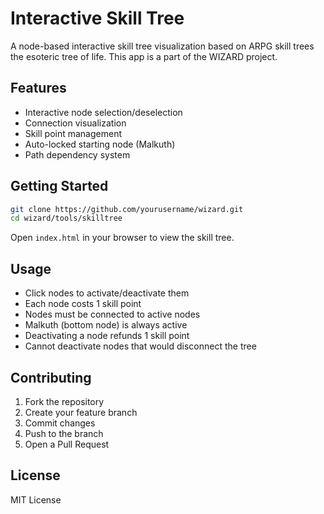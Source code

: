 # Interactive Skill Tree

A node-based interactive skill tree visualization based on ARPG skill trees the esoteric tree of life. This app is a part of the WIZARD project.

## Features
- Interactive node selection/deselection
- Connection visualization
- Skill point management
- Auto-locked starting node (Malkuth)
- Path dependency system

## Getting Started
```bash
git clone https://github.com/yourusername/wizard.git
cd wizard/tools/skilltree
```
Open `index.html` in your browser to view the skill tree.

## Usage
- Click nodes to activate/deactivate them
- Each node costs 1 skill point
- Nodes must be connected to active nodes
- Malkuth (bottom node) is always active
- Deactivating a node refunds 1 skill point
- Cannot deactivate nodes that would disconnect the tree

## Contributing
1. Fork the repository
2. Create your feature branch
3. Commit changes
4. Push to the branch
5. Open a Pull Request

## License
MIT License